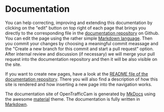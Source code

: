# Documentation

You can help correcting, improving and extending this documentation by clicking on the "edit" button on top right of each page that brings you directly to the corresponding file in the [documentation repository](https://github.com/OpenTrafficCam/OTDocs) on Github.
You can edit the page using the rather simple [Markdown language](https://python-markdown.github.io/).
Then you commit your changes by choosing a meaningful commit meassage and the "Create a new branch for this commit and start a pull request" option.
After internal review and discussion (if necessary) we will merge your pull request into the documentation repository and then it will be also visible on the site.

If you want to create new pages, have a look at the [README file of the documentation repository](https://github.com/OpenTrafficCam/OTDocs/blob/master/README.md).
There you will also find a description of how this site is rendered and how inserting a new page into the navigation works.

The documentation site of OpenTrafficCam is generated by [MkDocs](https://www.mkdocs.org/) using the awesome [material](https://squidfunk.github.io/mkdocs-material/) theme.
The documentation is fully written in [Markdown](https://python-markdown.github.io/).
